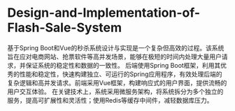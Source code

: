 # Design-and-Implementation-of-Flash-Sale-System
基于Spring Boot和Vue的秒杀系统设计与实现是一个复杂但高效的过程。该系统旨在应对电商网站、抢票软件等高并发场景，能够在极短的时间内处理大量用户请求，并保证系统的稳定性和数据的一致性。  后端使用Spring Boot框架，利用其优秀的性能和稳定性，快速构建独立、可运行的Spring应用程序，有效处理后端的复杂逻辑和高并发请求。前端采用Vue框架，构建响应式的用户界面，提供流畅的用户交互体验。  在关键技术上，系统采用微服务架构，将系统拆分为多个独立的服务，提高可扩展性和灵活性；使用Redis等缓存中间件，减轻数据库压力。
